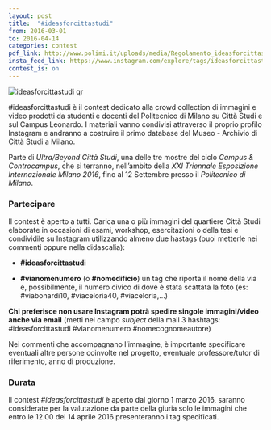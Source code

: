 ```yaml
---
layout: post
title:  "#ideasforcittastudi"
from: 2016-03-01
to: 2016-04-14
categories: contest
pdf_link: http://www.polimi.it/uploads/media/Regolamento_ideasforcittastudi.pdf
insta_feed_link: https://www.instagram.com/explore/tags/ideasforcittastudi
contest_is: on
---
```



![ideasforcittastudi qr]({{site.baseurl}}/assets/i/beyondcittastudi_org-contest-ideasforcittastudi.png)


#ideasforcittastudi  è il contest dedicato alla crowd collection di immagini e video prodotti da studenti e docenti del Politecnico di Milano su Città Studi e sul Campus Leonardo. I materiali vanno condivisi attraverso il proprio profilo Instagram e andranno a costruire il primo database del Museo - Archivio di Città Studi a Milano.

Parte di _Ultra/Beyond Città Studi_, una delle tre mostre del ciclo _Campus &amp; Controcampus_, che si terranno, nell’ambito della _XXI Triennale Esposizione Internazionale Milano 2016_, fino al 12 Settembre presso il _Politecnico di Milano_.

### Partecipare

Il contest è aperto a tutti. Carica una o più immagini del quartiere Città Studi elaborate in occasioni di esami, workshop, esercitazioni o della tesi e condividile su Instagram utilizzando almeno due hastags (puoi metterle nei commenti oppure nella didascalia):

- **#ideasforcittastudi**

- **#vianomenumero** (o **#nomedificio**) un tag che riporta il nome della via e, possibilmente, il numero civico di dove è stata scattata la foto (es: #viabonardi10, #viaceloria40, #viaceloria,...)

**Chi preferisce non usare Instagram potrà spedire singole immagini/video anche via email** (metti nel campo _subject_ della mail 3 hashtags: #ideasforcittastudi #vianomenumero #nomecognomeautore)

Nei commenti che accompagnano l’immagine, è importante specificare eventuali altre persone coinvolte nel progetto, eventuale professore/tutor di riferimento, anno di produzione.

### Durata

Il contest _#ideasforcittastudi_ è aperto dal giorno 1 marzo 2016, saranno considerate per la valutazione da parte della giuria solo le immagini che entro le 12.00 del 14 aprile 2016 presenteranno i tag specificati.
